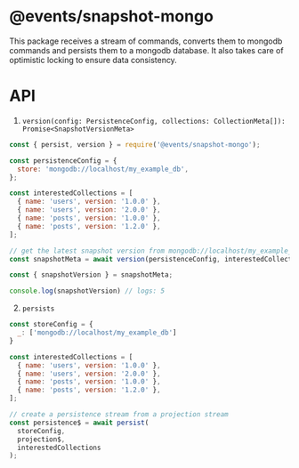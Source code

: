 # @events/snapshot-mongo

This package receives a stream of commands, converts them to mongodb commands and persists them to a
mongodb database. It also takes care of optimistic locking to ensure data consistency.

# API

1. `version(config: PersistenceConfig, collections: CollectionMeta[]): Promise<SnapshotVersionMeta>`

```js
const { persist, version } = require('@events/snapshot-mongo');

const persistenceConfig = {
  store: 'mongodb://localhost/my_example_db',
};

const interestedCollections = [
  { name: 'users', version: '1.0.0' },
  { name: 'users', version: '2.0.0' },
  { name: 'posts', version: '1.0.0' },
  { name: 'posts', version: '1.2.0' },
];

// get the latest snapshot version from mongodb://localhost/my_example_db
const snapshotMeta = await version(persistenceConfig, interestedCollections);

const { snapshotVersion } = snapshotMeta;

console.log(snapshotVersion) // logs: 5
```

2. `persists`

```js
const storeConfig = {
  _: ['mongodb://localhost/my_example_db']
}

const interestedCollections = [
  { name: 'users', version: '1.0.0' },
  { name: 'users', version: '2.0.0' },
  { name: 'posts', version: '1.0.0' },
  { name: 'posts', version: '1.2.0' },
];

// create a persistence stream from a projection stream
const persistence$ = await persist(
  storeConfig,
  projection$,
  interestedCollections
);
```

